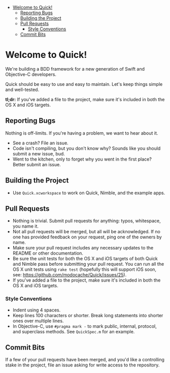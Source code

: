 <!-- START doctoc generated TOC please keep comment here to allow auto update -->
<!-- DON'T EDIT THIS SECTION, INSTEAD RE-RUN doctoc TO UPDATE -->

- [Welcome to Quick!](#welcome-to-quick!)
  - [Reporting Bugs](#reporting-bugs)
  - [Building the Project](#building-the-project)
  - [Pull Requests](#pull-requests)
    - [Style Conventions](#style-conventions)
  - [Commit Bits](#commit-bits)

<!-- END doctoc generated TOC please keep comment here to allow auto update -->

# Welcome to Quick!

We're building a BDD framework for a new generation of Swift and
Objective-C developers.

Quick should be easy to use and easy to maintain. Let's keep things
simple and well-tested.

**tl;dr:** If you've added a file to the project, make sure it's
included in both the OS X and iOS targets.

## Reporting Bugs

Nothing is off-limits. If you're having a problem, we want to hear about
it.

- See a crash? File an issue.
- Code isn't compiling, but you don't know why? Sounds like you should
  submit a new issue, bud.
- Went to the kitchen, only to forget why you went in the first place?
  Better submit an issue.

## Building the Project

- Use `Quick.xcworkspace` to work on Quick, Nimble, and the example
  apps.

## Pull Requests

- Nothing is trivial. Submit pull requests for anything: typos,
  whitespace, you name it.
- Not all pull requests will be merged, but all will be acknowledged. If
  no one has provided feedback on your request, ping one of the owners
  by name.
- Make sure your pull request includes any necessary updates to the
  README or other documentation.
- Be sure the unit tests for both the OS X and iOS targets of both Quick
  and Nimble pass before submitting your pull request. You can run all
  the OS X unit tests using `rake test` (hopefully this will support iOS
  soon, see: https://github.com/modocache/Quick/issues/25).
- If you've added a file to the project, make sure it's included in both
  the OS X and iOS targets.

### Style Conventions

- Indent using 4 spaces.
- Keep lines 100 characters or shorter. Break long statements into
  shorter ones over multiple lines.
- In Objective-C, use `#pragma mark -` to mark public, internal,
  protocol, and superclass methods. See `QuickSpec.m` for an example.

## Commit Bits

If a few of your pull requests have been merged, and you'd like a
controlling stake in the project, file an issue asking for write access
to the repository.

